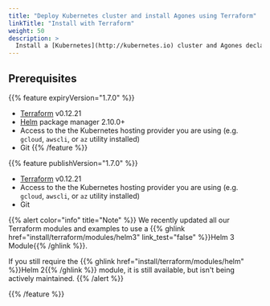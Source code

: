 ```yaml
---
title: "Deploy Kubernetes cluster and install Agones using Terraform"
linkTitle: "Install with Terraform"
weight: 50
description: >
  Install a [Kubernetes](http://kubernetes.io) cluster and Agones declaratively using Terraform.
---
```


## Prerequisites

{{% feature expiryVersion="1.7.0" %}}
- [Terraform](https://www.terraform.io/) v0.12.21
- [Helm](https://docs.helm.sh/helm/) package manager 2.10.0+
- Access to the the Kubernetes hosting provider you are using (e.g. `gcloud`,
  `awscli`, or `az` utility installed)
- Git
{{% /feature %}}

{{% feature publishVersion="1.7.0" %}}
- [Terraform](https://www.terraform.io/) v0.12.21
- Access to the the Kubernetes hosting provider you are using (e.g. `gcloud`,
  `awscli`, or `az` utility installed)
- Git

{{% alert color="info" title="Note" %}}
We recently updated all our Terraform modules and examples to use
a {{% ghlink href="install/terraform/modules/helm3" link_test="false" %}}Helm 3 Module{{% /ghlink %}}.

If you still require the {{% ghlink href="install/terraform/modules/helm" %}}Helm 2{{% /ghlink %}} module, it is still
available, but isn't being actively maintained.
{{% /alert %}}

{{% /feature %}}

